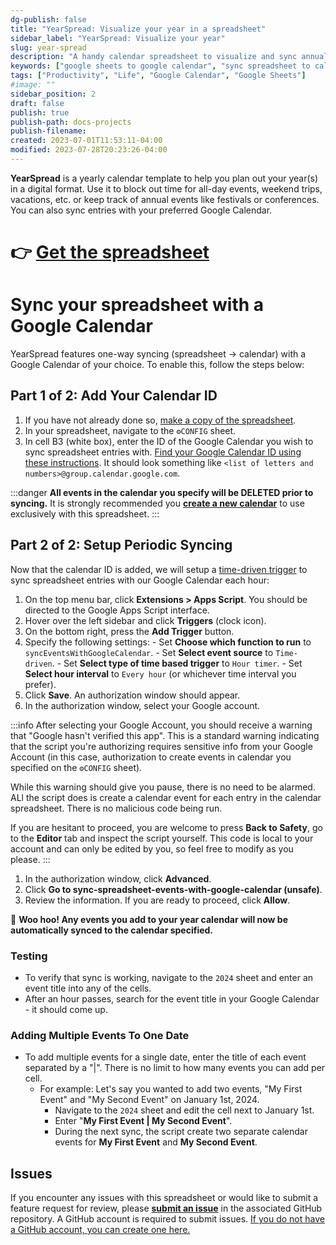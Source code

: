 ```yaml
---
dg-publish: false
title: "YearSpread: Visualize your year in a spreadsheet"
sidebar_label: "YearSpread: Visualize your year" 
slug: year-spread 
description: "A handy calendar spreadsheet to visualize and sync annual events, trips, and more to a specified Google Calendar."
keywords: ["google sheets to google calendar", "sync spreadsheet to calendar", "year view google calendar", "yearly planning spreadsheet", "annual planning spreadsheet", "google sheets calendar sync", "spreadsheet integration with calendar", "google calendar synchronization", "yearly view in google calendar", "planning in spreadsheets"]
tags: ["Productivity", "Life", "Google Calendar", "Google Sheets"]
#image: ""
sidebar_position: 2
draft: false
publish: true
publish-path: docs-projects
publish-filename: 
created: 2023-07-01T11:53:11-04:00
modified: 2023-07-28T20:23:26-04:00
---
```


**YearSpread** is a yearly calendar template to help you plan out your year(s) in a digital format. Use it to block out time for all-day events, weekend trips, vacations, etc. or keep track of annual events like festivals or conferences. You can also sync entries with your preferred Google Calendar.

# 👉 [Get the spreadsheet](https://docs.google.com/spreadsheets/d/1UezLLrUs2CTYpgBbuxlh0Mds6k-ykcy1hNU9sLdnbeQ/edit?usp=sharing)

# Sync your spreadsheet with a Google Calendar
YearSpread features one-way syncing (spreadsheet → calendar) with a Google Calendar of your choice. To enable this, follow the steps below:

## Part 1 of 2: Add Your Calendar ID
1. If you have not already done so, [make a copy of the spreadsheet](https://docs.google.com/spreadsheets/d/1UezLLrUs2CTYpgBbuxlh0Mds6k-ykcy1hNU9sLdnbeQ/copy).
2. In your spreadsheet, navigate to the `⚙️CONFIG` sheet.
3. In cell B3 (white box), enter the ID of the Google Calendar you wish to sync spreadsheet entries with. [Find your Google Calendar ID using these instructions](https://it.umn.edu/services-technologies/how-tos/google-calendar-find-your-google#:~:text=Finding%20Your%20Google%20Calendar%20ID&text=Click%20on%20the%20three%20vertical,will%20find%20your%20Calendar%20ID.). It should look something like `<list of letters and numbers>@group.calendar.google.com`.

:::danger
**All events in the calendar you specify will be DELETED prior to syncing.** It is strongly recommended you **[create a new calendar](https://support.google.com/calendar/answer/37095)** to use exclusively with this spreadsheet.
:::

## Part 2 of 2: Setup Periodic Syncing
Now that the calendar ID is added, we will setup a [time-driven trigger](https://developers.google.com/apps-script/guides/triggers/installable#time-driven_triggers) to sync spreadsheet entries with our Google Calendar each hour:

1. On the top menu bar, click **Extensions > Apps Script**. You should be directed to the Google Apps Script interface.
2. Hover over the left sidebar and click **Triggers** (clock icon).
3. On the bottom right, press the **Add Trigger** button.
4. Specify the following settings:
		- Set **Choose which function to run** to `syncEventsWithGoogleCalendar`.
		- Set **Select event source** to `Time-driven`.
		- Set **Select type of time based trigger** to `Hour timer`.
		- Set **Select hour interval** to `Every hour` (or whichever time interval you prefer).
5. Click **Save**. An authorization window should appear.
6. In the authorization window, select your Google account.

:::info
After selecting your Google Account, you should receive a warning that "Google hasn't verified this app". This is a standard warning indicating that the script you're authorizing requires sensitive info from your Google Account (in this case, authorization to create events in calendar you specified on the `⚙️CONFIG` sheet). 

While this warning should give you pause, there is no need to be alarmed. ALl the script does is create a calendar event for each entry in the calendar spreadsheet. There is no malicious code being run.

If you are hesitant to proceed, you are welcome to press **Back to Safety**, go to the **Editor** tab and inspect the script yourself. This code is local to your account and can only be edited by you, so feel free to modify as you please.
:::

1. In the authorization window, click **Advanced**.
2. Click **Go to sync-spreadsheet-events-with-google-calendar (unsafe)**.
3.  Review the information. If you are ready to proceed, click **Allow**.

🎉 **Woo hoo! Any events you add to your year calendar will now be automatically synced to the calendar specified.**

### Testing
- To verify that sync is working, navigate to the `2024` sheet and enter an event title into any of the cells.
- After an hour passes, search for the event title in your Google Calendar - it should come up. 

### Adding Multiple Events To One Date
- To add multiple events for a single date, enter the title of each event separated by a "|". There is no limit to how many events you can add per cell.
	- For example: Let's say you wanted to add two events, "My First Event" and "My Second Event" on January 1st, 2024.
		- Navigate to the `2024` sheet and edit the cell next to January 1st.
		- Enter "**My First Event | My Second Event**".
		- During the next sync, the script create two separate calendar events for **My First Event** and **My Second Event**.
	 
## Issues
If you encounter any issues with this spreadsheet or would like to submit a feature request for review, please **[submit an issue](https://github.com/quinn-p-mchugh/year-calendar/issues/new/choose)** in the associated GitHub repository. A GitHub account is required to submit issues. [If you do not have a GitHub account, you can create one here.](https://github.com/join)

